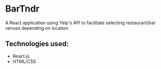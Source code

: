 # BarTndr

A React application using Yelp's API to facilitate selecting restaurant/bar venues depending on location

## Technologies used:
- React.js
- HTML/CSS